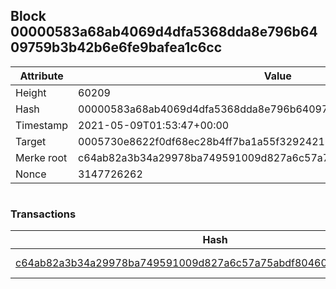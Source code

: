 ## Block 00000583a68ab4069d4dfa5368dda8e796b6409759b3b42b6e6fe9bafea1c6cc

Attribute | Value
--- | ---
Height | 60209
Hash | 00000583a68ab4069d4dfa5368dda8e796b6409759b3b42b6e6fe9bafea1c6cc
Timestamp | 2021-05-09T01:53:47+00:00
Target | 0005730e8622f0df68ec28b4ff7ba1a55f32924210011fd7bf11b91482ad778c
Merke root | c64ab82a3b34a29978ba749591009d827a6c57a75abdf804607c765a07e656e6
Nonce | 3147726262

```

```

### Transactions

Hash | Amount
--- | ---
[c64ab82a3b34a29978ba749591009d827a6c57a75abdf804607c765a07e656e6](c64ab82a3b34a29978ba749591009d827a6c57a75abdf804607c765a07e656e6.md) | 10.00000000 SKEPTI 

